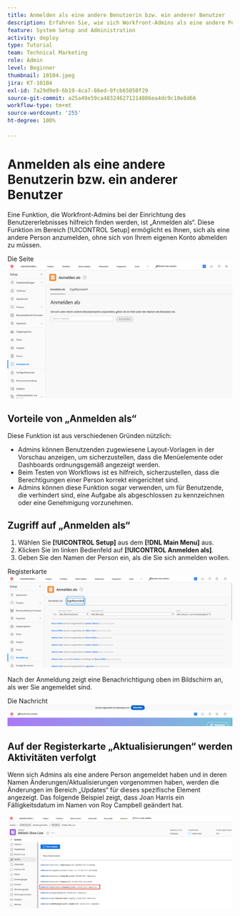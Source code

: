 ```yaml
---
title: Anmelden als eine andere Benutzerin bzw. ein anderer Benutzer
description: Erfahren Sie, wie sich Workfront-Admins als eine andere Person anmelden können, um Systemeinstellungen, Layout-Vorlagen, Berichte usw. zu testen.
feature: System Setup and Administration
activity: deploy
type: Tutorial
team: Technical Marketing
role: Admin
level: Beginner
thumbnail: 10104.jpeg
jira: KT-10104
exl-id: 7a29d9e9-6b19-4ca7-86ed-9fcb65050f29
source-git-commit: a25a49e59ca483246271214886ea4dc9c10e8d66
workflow-type: tm+mt
source-wordcount: '255'
ht-degree: 100%

---
```


# Anmelden als eine andere Benutzerin bzw. ein anderer Benutzer

Eine Funktion, die Workfront-Admins bei der Einrichtung des Benutzererlebnisses hilfreich finden werden, ist „Anmelden als“. Diese Funktion im Bereich [!UICONTROL Setup] ermöglicht es Ihnen, sich als eine andere Person anzumelden, ohne sich von Ihrem eigenen Konto abmelden zu müssen.

Die Seite ![[!UICONTROL Anmelden als] im Bereich [!UICONTROL Setup]](assets/admin-fund-log-in-as-1.png)

## Vorteile von „Anmelden als“

Diese Funktion ist aus verschiedenen Gründen nützlich:

* Admins können Benutzenden zugewiesene Layout-Vorlagen in der Vorschau anzeigen, um sicherzustellen, dass die Menüelemente oder Dashboards ordnungsgemäß angezeigt werden.
* Beim Testen von Workflows ist es hilfreich, sicherzustellen, dass die Berechtigungen einer Person korrekt eingerichtet sind.
* Admins können diese Funktion sogar verwenden, um für Benutzende, die verhindert sind, eine Aufgabe als abgeschlossen zu kennzeichnen oder eine Genehmigung vorzunehmen.

## Zugriff auf „Anmelden als“

1. Wählen Sie **[!UICONTROL Setup]** aus dem **[!DNL Main Menu]** aus.
1. Klicken Sie im linken Bedienfeld auf **[!UICONTROL Anmelden als]**.
1. Geben Sie den Namen der Person ein, als die Sie sich anmelden wollen.

Registerkarte ![[!UICONTROL Zugriffsprotokoll] auf der Seite [!UICONTROL Anmelden als]](assets/admin-fund-log-in-as-3.png)

Nach der Anmeldung zeigt eine Benachrichtigung oben im Bildschirm an, als wer Sie angemeldet sind.

Die Nachricht ![[!UICONTROL Aktuell angemeldet als] am oberen Rand des Fensters von [!DNL Workfront]](assets/admin-fund-log-in-as-2.png)

## Auf der Registerkarte „Aktualisierungen“ werden Aktivitäten verfolgt

Wenn sich Admins als eine andere Person angemeldet haben und in deren Namen Änderungen/Aktualisierungen vorgenommen haben, werden die Änderungen im Bereich „Updates“ für dieses spezifische Element angezeigt. Das folgende Beispiel zeigt, dass Joan Harris ein Fälligkeitsdatum im Namen von Roy Campbell geändert hat.

![Abschnitt „Aktualisierungen“](assets/admin-fund-log-in-as-4.png)
